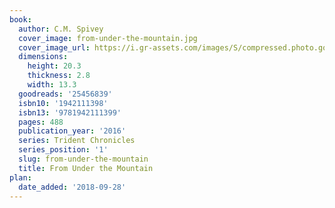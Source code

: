 ```yaml
---
book:
  author: C.M. Spivey
  cover_image: from-under-the-mountain.jpg
  cover_image_url: https://i.gr-assets.com/images/S/compressed.photo.goodreads.com/books/1534814966l/25456839._SX98_.jpg
  dimensions:
    height: 20.3
    thickness: 2.8
    width: 13.3
  goodreads: '25456839'
  isbn10: '1942111398'
  isbn13: '9781942111399'
  pages: 488
  publication_year: '2016'
  series: Trident Chronicles
  series_position: '1'
  slug: from-under-the-mountain
  title: From Under the Mountain
plan:
  date_added: '2018-09-28'
---
```

